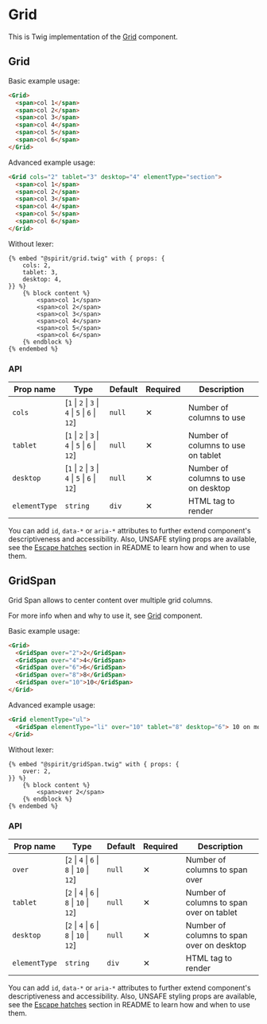 # Grid

This is Twig implementation of the [Grid] component.

## Grid

Basic example usage:

```html
<Grid>
  <span>col 1</span>
  <span>col 2</span>
  <span>col 3</span>
  <span>col 4</span>
  <span>col 5</span>
  <span>col 6</span>
</Grid>
```

Advanced example usage:

```html
<Grid cols="2" tablet="3" desktop="4" elementType="section">
  <span>col 1</span>
  <span>col 2</span>
  <span>col 3</span>
  <span>col 4</span>
  <span>col 5</span>
  <span>col 6</span>
</Grid>
```

Without lexer:

```twig
{% embed "@spirit/grid.twig" with { props: {
    cols: 2,
    tablet: 3,
    desktop: 4,
}} %}
    {% block content %}
        <span>col 1</span>
        <span>col 2</span>
        <span>col 3</span>
        <span>col 4</span>
        <span>col 5</span>
        <span>col 6</span>
    {% endblock %}
{% endembed %}
```

### API

| Prop name     | Type                                             | Default | Required | Description                         |
| ------------- | ------------------------------------------------ | ------- | -------- | ----------------------------------- |
| `cols`        | [`1` \| `2` \| `3` \| `4` \| `5` \| `6` \| `12`] | `null`  | ✕        | Number of columns to use            |
| `tablet`      | [`1` \| `2` \| `3` \| `4` \| `5` \| `6` \| `12`] | `null`  | ✕        | Number of columns to use on tablet  |
| `desktop`     | [`1` \| `2` \| `3` \| `4` \| `5` \| `6` \| `12`] | `null`  | ✕        | Number of columns to use on desktop |
| `elementType` | `string`                                         | `div`   | ✕        | HTML tag to render                  |

You can add `id`, `data-*` or `aria-*` attributes to further extend component's
descriptiveness and accessibility. Also, UNSAFE styling props are available,
see the [Escape hatches][escape-hatches] section in README to learn how and when to use them.

## GridSpan

Grid Span allows to center content over multiple grid columns.

For more info when and why to use it, see [Grid] component.

Basic example usage:

```html
<Grid>
  <GridSpan over="2">2</GridSpan>
  <GridSpan over="4">4</GridSpan>
  <GridSpan over="6">6</GridSpan>
  <GridSpan over="8">8</GridSpan>
  <GridSpan over="10">10</GridSpan>
</Grid>
```

Advanced example usage:

```html
<Grid elementType="ul">
  <GridSpan elementType="li" over="10" tablet="8" desktop="6"> 10 on mobile, 8 on tablet, 6 on desktop </GridSpan>
</Grid>
```

Without lexer:

```twig
{% embed "@spirit/gridSpan.twig" with { props: {
    over: 2,
}} %}
    {% block content %}
        <span>over 2</span>
    {% endblock %}
{% endembed %}
```

### API

| Prop name     | Type                                       | Default | Required | Description                               |
| ------------- | ------------------------------------------ | ------- | -------- | ----------------------------------------- |
| `over`        | [`2` \| `4` \| `6` \| `8` \| `10` \| `12`] | `null`  | ✕        | Number of columns to span over            |
| `tablet`      | [`2` \| `4` \| `6` \| `8` \| `10` \| `12`] | `null`  | ✕        | Number of columns to span over on tablet  |
| `desktop`     | [`2` \| `4` \| `6` \| `8` \| `10` \| `12`] | `null`  | ✕        | Number of columns to span over on desktop |
| `elementType` | `string`                                   | `div`   | ✕        | HTML tag to render                        |

You can add `id`, `data-*` or `aria-*` attributes to further extend component's
descriptiveness and accessibility. Also, UNSAFE styling props are available,
see the [Escape hatches][escape-hatches] section in README to learn how and when to use them.

[grid]: https://github.com/lmc-eu/spirit-design-system/tree/main/packages/web/src/scss/components/Grid
[escape-hatches]: https://github.com/lmc-eu/spirit-design-system/tree/main/packages/web-twig/README.md#escape-hatches

